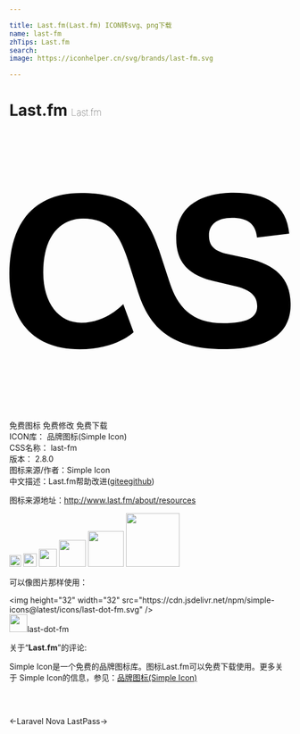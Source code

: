 ```yaml
---

title: Last.fm(Last.fm) ICON转svg、png下载
name: last-fm
zhTips: Last.fm
search: 
image: https://iconhelper.cn/svg/brands/last-fm.svg

---
```


# Last.fm  <small style="font-size: 60%;font-weight: 100">Last.fm</small>

<div id="svg" class="svg-wrap">
<svg role="img" viewBox="0 0 24 24" xmlns="http://www.w3.org/2000/svg"><title>Last.fm icon</title><path d="M10.599 17.211l-.881-2.393s-1.433 1.596-3.579 1.596c-1.9 0-3.249-1.652-3.249-4.296 0-3.385 1.708-4.596 3.388-4.596 2.418 0 3.184 1.568 3.845 3.578l.871 2.751c.871 2.672 2.523 4.818 7.285 4.818 3.41 0 5.722-1.045 5.722-3.801 0-2.227-1.276-3.383-3.635-3.935l-1.757-.384c-1.217-.274-1.577-.771-1.577-1.597 0-.936.736-1.487 1.952-1.487 1.323 0 2.028.495 2.147 1.679l2.749-.33c-.225-2.479-1.937-3.494-4.745-3.494-2.479 0-4.897.936-4.897 3.934 0 1.873.902 3.058 3.185 3.605l1.862.443c1.397.33 1.863.916 1.863 1.713 0 1.021-.992 1.441-2.869 1.441-2.779 0-3.936-1.457-4.597-3.469l-.901-2.75c-1.156-3.574-3.004-4.896-6.669-4.896C2.147 5.327 0 7.879 0 12.235c0 4.179 2.147 6.445 6.003 6.445 3.108 0 4.596-1.457 4.596-1.457v-.012z"/></svg>
</div>
<detail full-name='last-fm'></detail>

<div class="detail-page">
<p>
<span><span class="badge-success badge">免费图标</span> <span class="badge-success badge">免费修改</span>  <span class="badge-success badge">免费下载</span> </span>
<br/>
<span>
ICON库：
<span class="badge-secondary badge">品牌图标(Simple Icon)</span> 
</span>
<br/>
<span>
CSS名称：
<span class="badge-secondary badge">last-fm</span> 
</span>

<br/>
<span>
版本：
<span class="badge-secondary badge">2.8.0</span> 
</span>
<br/>
<span>图标来源/作者：<span class="badge-light badge">Simple Icon</span></span> 
<br/>
<span class="zh-detail">中文描述：<span class="badge-primary badge">Last.fm</span><span class="help-link"><span>帮助改进</span>(<a href="https://gitee.com/liuwave/icon-helper/edit/master/json/brands/last-fm.json" target="_blank" rel="noopener noreferrer">gitee</a><a href="https://github.com/liuwave/icon-helper/edit/master/json/brands/last-fm.json" target="_blank" rel="noopener noreferrer">github</a></span>)</span><br/>
</p>
</div><div class="description description alert alert-light"><p>图标来源地址：<a href="http://www.last.fm/about/resources" target="_blank" rel="noopener noreferrer">http://www.last.fm/about/resources</a></p></div>
<div class="alert alert-dark">
<img height="21" width="21" src="https://cdn.jsdelivr.net/npm/simple-icons@latest/icons/last-dot-fm.svg" />
<img height="24" width="24" src="https://cdn.jsdelivr.net/npm/simple-icons@latest/icons/last-dot-fm.svg" />
<img height="32" width="32" src="https://cdn.jsdelivr.net/npm/simple-icons@latest/icons/last-dot-fm.svg" />
<img height="48" width="48" src="https://cdn.jsdelivr.net/npm/simple-icons@latest/icons/last-dot-fm.svg" />
<img height="64" width="64" src="https://cdn.jsdelivr.net/npm/simple-icons@latest/icons/last-dot-fm.svg" />
<img height="96" width="96" src="https://cdn.jsdelivr.net/npm/simple-icons@latest/icons/last-dot-fm.svg" />

</div>
<div>
  <p>可以像图片那样使用：    
  </p>
  <div class="alert alert-primary" style="font-size: 14px">
    &lt;img height="32" width="32" src="https://cdn.jsdelivr.net/npm/simple-icons@latest/icons/last-dot-fm.svg" /&gt;
    <copy-btn content='<img height="32" width="32" src="https://cdn.jsdelivr.net/npm/simple-icons@latest/icons/last-dot-fm.svg" />'></copy-btn>
  </div>
  <div class="alert alert-secondary">
    <img height="32" width="32" src="https://cdn.jsdelivr.net/npm/simple-icons@latest/icons/last-dot-fm.svg" />last-dot-fm
    <copy-btn content="last-dot-fm" btn-title="复制图标名称"></copy-btn>
  </div>
</div>
<div class="icon-detail__container">
<p>关于“<b>Last.fm</b>”的评论:</p>
</div>
<Vssue title="关于“Last.fm”的评论" />
<div><p>Simple Icon是一个免费的品牌图标库。图标Last.fm可以免费下载使用。更多关于  Simple Icon的信息，参见：<a target="_blank" href="https://iconhelper.cn/brands.html">品牌图标(Simple Icon)</a>
</p></div>


<div style="padding:2rem 0 " class="page-nav"><p class="inner"><span class="prev">←<router-link to="/icon/laravel-nova.html">Laravel Nova</router-link></span> <span class="next"><router-link to="/icon/lastpass.html">LastPass</router-link>→</span></p></div>
